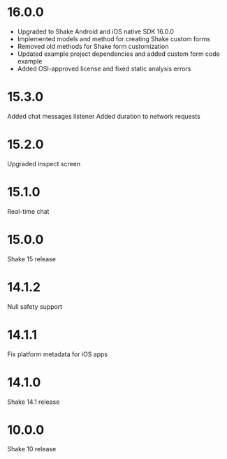 # 16.0.0

- Upgraded to Shake Android and iOS native SDK 16.0.0
- Implemented models and method for creating Shake custom forms
- Removed old methods for Shake form customization
- Updated example project dependencies and added custom form code example
- Added OSI-approved license and fixed static analysis errors

# 15.3.0

Added chat messages listener
Added duration to network requests

# 15.2.0

Upgraded inspect screen

# 15.1.0

Real-time chat

# 15.0.0

Shake 15 release

# 14.1.2

Null safety support

# 14.1.1

Fix platform metadata for iOS apps

# 14.1.0

Shake 14.1 release

# 10.0.0

Shake 10 release
